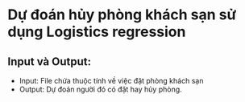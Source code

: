 # Dự đoán hủy phòng khách sạn sử dụng Logistics regression
## Input và Output:
- Input: File chứa thuộc tính về việc đặt phòng khách sạn
- Output: Dự đoán người đó có đặt hay hủy phòng.
